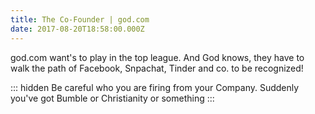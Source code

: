 ```yaml
---
title: The Co-Founder | god.com
date: 2017-08-20T18:58:00.000Z
---
```


god.com want's to play in the top league. And God knows, they have to walk the path of Facebook, Snpachat, Tinder and co. to be recognized!

::: hidden
Be careful who you are firing from your Company. Suddenly you've got Bumble or Christianity or something
:::